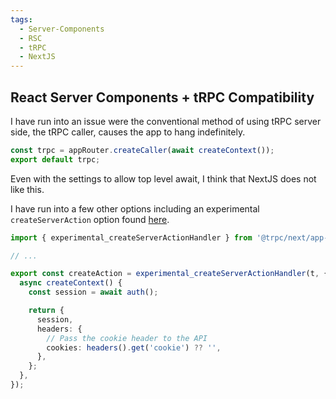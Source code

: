 ```yaml
---
tags:
  - Server-Components
  - RSC
  - tRPC
  - NextJS
---
```

## React Server Components + tRPC Compatibility

I have run into an issue were the conventional method of using tRPC server side, the tRPC caller, causes the app to hang indefinitely.

```typescript
const trpc = appRouter.createCaller(await createContext());
export default trpc;
```

Even with the settings to allow top level await, I think that NextJS does not like this.

I have run into a few other options including an experimental `createServerAction` option found [here](https://github.com/trpc/examples-next-app-dir/blob/main/src/server/trpc.ts).

```typescript
import { experimental_createServerActionHandler } from '@trpc/next/app-dir/server';

// ...

export const createAction = experimental_createServerActionHandler(t, {
  async createContext() {
    const session = await auth();

    return {
      session,
      headers: {
        // Pass the cookie header to the API
        cookies: headers().get('cookie') ?? '',
      },
    };
  },
});
```

